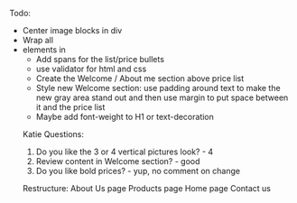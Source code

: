 Todo:
* Center image blocks in div
* Wrap all <li> elements in <ul>
* Add spans for the list/price bullets
- use validator for html and css
* Create the Welcome / About me section above price list
* Style new Welcome section: use padding around text to make the new gray area stand out and then use margin to put space between it and the price list
- Maybe add font-weight to H1 or text-decoration

Katie Questions:
1. Do you like the 3 or 4 vertical pictures look? - 4
2. Review content in Welcome section? - good
3. Do you like bold prices? - yup, no comment on change

Restructure:
About Us page
Products page
Home page
Contact us
